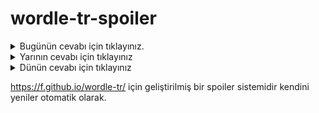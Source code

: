 # wordle-tr-spoiler

<details>
  <summary>Bugünün cevabı için tıklayınız.</summary>
  <br>
    <b> sargı </b>
</details>

<details>
  <summary>Yarının cevabı için tıklayınız</summary>
  <br>
   <b> irice </b>
</details>

<details>
  <summary>Dünün cevabı için tıklayınız </summary>
  <br>
  <b> fasık </b>
</details>

https://f.github.io/wordle-tr/ için geliştirilmiş bir spoiler sistemidir kendini yeniler otomatik olarak.

